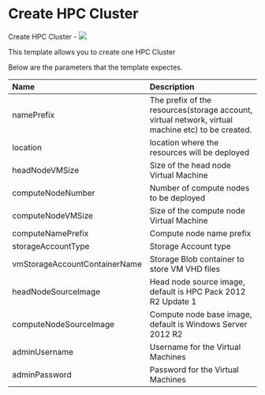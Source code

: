 # Create HPC Cluster

Create HPC Cluster - <a href="https://azuredeploy.net/" target="_blank">
    <img src="http://azuredeploy.net/deploybutton.png"/>
</a>

This template allows you to create one HPC Cluster

Below are the parameters that the template expectes.

| Name   | Description    |
|:--- |:---|
| namePrefix | The prefix of the resources(storage account, virtual network, virtual machine etc) to be created. |
| location | location where the resources will be deployed |
| headNodeVMSize | Size of the head node Virtual Machine |
| computeNodeNumber | Number of compute nodes to be deployed |
| computeNodeVMSize | Size of the compute node Virtual Machine |
| computeNamePrefix | Compute node name prefix |
| storageAccountType | Storage Account type |
| vmStorageAccountContainerName | Storage Blob container to store VM VHD files |
| headNodeSourceImage | Head node source image, default is HPC Pack 2012 R2 Update 1 |
| computeNodeSourceImage | Compute node base image, default is Windows Server 2012 R2 |
| adminUsername  | Username for the Virtual Machines  |
| adminPassword  | Password for the Virtual Machines  |